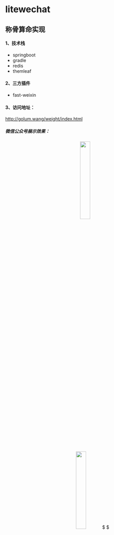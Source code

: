 # litewechat
## 称骨算命实现
#### 1、技术栈
* springboot
* gradle
* redis
* themleaf
#### 2、三方插件
* fast-weixin
#### 3、访问地址：
http://golum.wang/weight/index.html
##### 微信公众号展示效果：

<center>
<img src="http://golum.wang/weight-index.jpeg" width="25%" height="25%" />
</center>

<center>
<img src="http://golum.wang/weight-info.jpeg" width="25%" height="25%" />
$ $
</center>

